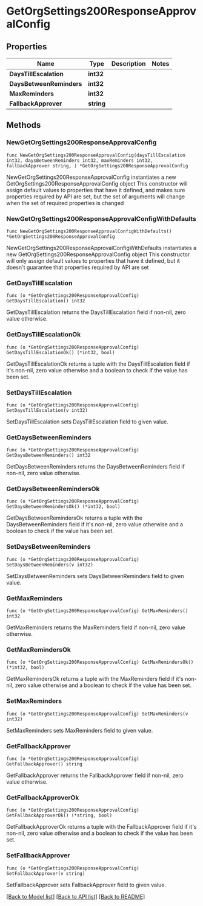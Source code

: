 # GetOrgSettings200ResponseApprovalConfig

## Properties

Name | Type | Description | Notes
------------ | ------------- | ------------- | -------------
**DaysTillEscalation** | **int32** |  | 
**DaysBetweenReminders** | **int32** |  | 
**MaxReminders** | **int32** |  | 
**FallbackApprover** | **string** |  | 

## Methods

### NewGetOrgSettings200ResponseApprovalConfig

`func NewGetOrgSettings200ResponseApprovalConfig(daysTillEscalation int32, daysBetweenReminders int32, maxReminders int32, fallbackApprover string, ) *GetOrgSettings200ResponseApprovalConfig`

NewGetOrgSettings200ResponseApprovalConfig instantiates a new GetOrgSettings200ResponseApprovalConfig object
This constructor will assign default values to properties that have it defined,
and makes sure properties required by API are set, but the set of arguments
will change when the set of required properties is changed

### NewGetOrgSettings200ResponseApprovalConfigWithDefaults

`func NewGetOrgSettings200ResponseApprovalConfigWithDefaults() *GetOrgSettings200ResponseApprovalConfig`

NewGetOrgSettings200ResponseApprovalConfigWithDefaults instantiates a new GetOrgSettings200ResponseApprovalConfig object
This constructor will only assign default values to properties that have it defined,
but it doesn't guarantee that properties required by API are set

### GetDaysTillEscalation

`func (o *GetOrgSettings200ResponseApprovalConfig) GetDaysTillEscalation() int32`

GetDaysTillEscalation returns the DaysTillEscalation field if non-nil, zero value otherwise.

### GetDaysTillEscalationOk

`func (o *GetOrgSettings200ResponseApprovalConfig) GetDaysTillEscalationOk() (*int32, bool)`

GetDaysTillEscalationOk returns a tuple with the DaysTillEscalation field if it's non-nil, zero value otherwise
and a boolean to check if the value has been set.

### SetDaysTillEscalation

`func (o *GetOrgSettings200ResponseApprovalConfig) SetDaysTillEscalation(v int32)`

SetDaysTillEscalation sets DaysTillEscalation field to given value.


### GetDaysBetweenReminders

`func (o *GetOrgSettings200ResponseApprovalConfig) GetDaysBetweenReminders() int32`

GetDaysBetweenReminders returns the DaysBetweenReminders field if non-nil, zero value otherwise.

### GetDaysBetweenRemindersOk

`func (o *GetOrgSettings200ResponseApprovalConfig) GetDaysBetweenRemindersOk() (*int32, bool)`

GetDaysBetweenRemindersOk returns a tuple with the DaysBetweenReminders field if it's non-nil, zero value otherwise
and a boolean to check if the value has been set.

### SetDaysBetweenReminders

`func (o *GetOrgSettings200ResponseApprovalConfig) SetDaysBetweenReminders(v int32)`

SetDaysBetweenReminders sets DaysBetweenReminders field to given value.


### GetMaxReminders

`func (o *GetOrgSettings200ResponseApprovalConfig) GetMaxReminders() int32`

GetMaxReminders returns the MaxReminders field if non-nil, zero value otherwise.

### GetMaxRemindersOk

`func (o *GetOrgSettings200ResponseApprovalConfig) GetMaxRemindersOk() (*int32, bool)`

GetMaxRemindersOk returns a tuple with the MaxReminders field if it's non-nil, zero value otherwise
and a boolean to check if the value has been set.

### SetMaxReminders

`func (o *GetOrgSettings200ResponseApprovalConfig) SetMaxReminders(v int32)`

SetMaxReminders sets MaxReminders field to given value.


### GetFallbackApprover

`func (o *GetOrgSettings200ResponseApprovalConfig) GetFallbackApprover() string`

GetFallbackApprover returns the FallbackApprover field if non-nil, zero value otherwise.

### GetFallbackApproverOk

`func (o *GetOrgSettings200ResponseApprovalConfig) GetFallbackApproverOk() (*string, bool)`

GetFallbackApproverOk returns a tuple with the FallbackApprover field if it's non-nil, zero value otherwise
and a boolean to check if the value has been set.

### SetFallbackApprover

`func (o *GetOrgSettings200ResponseApprovalConfig) SetFallbackApprover(v string)`

SetFallbackApprover sets FallbackApprover field to given value.



[[Back to Model list]](../README.md#documentation-for-models) [[Back to API list]](../README.md#documentation-for-api-endpoints) [[Back to README]](../README.md)


